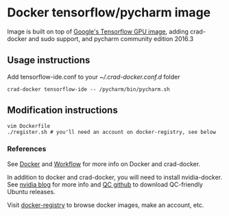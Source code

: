 # Docker tensorflow/pycharm image
Image is built on top of [Google's Tensorflow GPU image](https://hub.docker.com/r/tensorflow/tensorflow/),
adding crad-docker and sudo support, and pycharm community edition 2016.3

## Usage instructions
Add tensorflow-ide.conf to your *~/.crad-docker.conf.d* folder

    crad-docker tensorflow-ide -- /pycharm/bin/pycharm.sh

## Modification instructions

    vim Dockerfile
    ./register.sh # you'll need an account on docker-registry, see below

### References
See [Docker](https://confluence.qualcomm.com/confluence/display/AT/Docker)
and [Workflow](https://confluence.qualcomm.com/confluence/display/AT/Workflow)
for more info on Docker and crad-docker.

In addition to docker and crad-docker, you will need to install nvidia-docker.
See [nvidia blog](https://devblogs.nvidia.com/parallelforall/nvidia-docker-gpu-server-application-deployment-made-easy/) for more info
and [QC github](https://github.qualcomm.com/bardia/nvidia-docker/releases) to download QC-friendly Ubuntu releases.

Visit [docker-registry](https://docker-registry.qualcomm.com) to browse docker images, make an account, etc.
